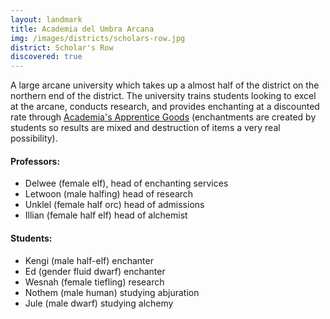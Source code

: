 ```yaml
---
layout: landmark
title: Academia del Umbra Arcana
img: /images/districts/scholars-row.jpg
district: Scholar's Row
discovered: true
---
```

A large arcane university which takes up a almost half of the district on the northern end of the district. The university trains students looking to excel at the arcane, conducts research, and provides enchanting at a discounted rate through [Academia's Apprentice Goods]({{site.baseurl}}/stores/academias-apprentice-goods/) (enchantments are created by students so results are mixed and destruction of items a very real possibility).

#### Professors:
- Delwee (female elf), head of enchanting services
- Letwoon (male halfing) head of research
- Unklel (female half orc) head of admissions
- Illian (female half elf) head of alchemist

#### Students:
- Kengi (male half-elf) enchanter
- Ed (gender fluid dwarf) enchanter
- Wesnah (female tiefling) research
- Nothem (male human) studying abjuration
- Jule (male dwarf) studying alchemy
